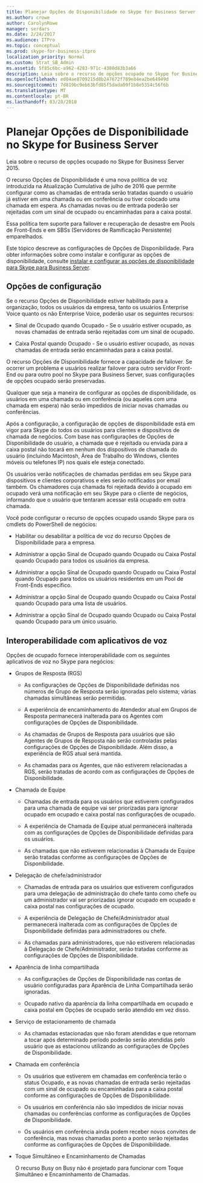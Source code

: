 ```yaml
---
title: Planejar Opções de Disponibilidade no Skype for Business Server
ms.author: crowe
author: CarolynRowe
manager: serdars
ms.date: 2/24/2017
ms.audience: ITPro
ms.topic: conceptual
ms.prod: skype-for-business-itpro
localization_priority: Normal
ms.custom: Strat_SB_Admin
ms.assetid: 5f85c6bc-a962-4283-971c-4380d83b3a66
description: Leia sobre o recurso de opções ocupado no Skype for Business Server 2015.
ms.openlocfilehash: ed04ae8709215d8b247672f789e84ea2be64949d
ms.sourcegitcommit: 7d819bc9eb63bfd85f5dada09f1b8e5354c56f6b
ms.translationtype: MT
ms.contentlocale: pt-BR
ms.lasthandoff: 03/28/2018
---
```

# <a name="plan-for-busy-options-for-skype-for-business-server"></a>Planejar Opções de Disponibilidade no Skype for Business Server
 
Leia sobre o recurso de opções ocupado no Skype for Business Server 2015.
  
O recurso Opções de Disponibilidade é uma nova política de voz introduzida na Atualização Cumulativa de julho de 2016 que permite configurar como as chamadas de entrada serão tratadas quando o usuário já estiver em uma chamada ou em conferência ou tiver colocado uma chamada em espera. As chamadas novas ou de entrada poderão ser rejeitadas com um sinal de ocupado ou encaminhadas para a caixa postal. 
  
Essa política tem suporte para failover e recuperação de desastre em Pools de Front-Ends e em SBSs (Servidores de Ramificação Persistente) emparelhados.
  
Este tópico descreve as configurações de Opções de Disponibilidade. Para obter informações sobre como instalar e configurar as opções de disponibilidade, consulte [instalar e configurar as opções de disponibilidade para Skype para Business Server](../../deploy/deploy-enterprise-voice/install-and-configure-busy-options.md).
  
## <a name="configuration-options"></a>Opções de configuração

Se o recurso Opções de Disponibilidade estiver habilitado para a organização, todos os usuários da empresa, tanto os usuários Enterprise Voice quanto os não Enterprise Voice, poderão usar os seguintes recursos:
  
- Sinal de Ocupado quando Ocupado - Se o usuário estiver ocupado, as novas chamadas de entrada serão rejeitadas com um sinal de ocupado.
    
- Caixa Postal quando Ocupado - Se o usuário estiver ocupado, as novas chamadas de entrada serão encaminhadas para a caixa postal.
    
O recurso Opções de Disponibilidade fornece a capacidade de failover. Se ocorrer um problema e usuários realizar failover para outro servidor Front-End ou para outro pool no Skype para Business Server, suas configurações de opções ocupado serão preservadas.
  
Qualquer que seja a maneira de configurar as opções de disponibilidade, os usuários em uma chamada ou em conferência (ou aqueles com uma chamada em espera) não serão impedidos de iniciar novas chamadas ou conferências.   
  
Após a configuração, a configuração de opções de disponibilidade está em vigor para Skype do todos os usuários para clientes e dispositivos de chamada de negócios. Com base nas configurações de Opções de Disponibilidade do usuário, a chamada que é rejeitada ou enviada para a caixa postal não tocará em nenhum dos dispositivos de chamada do usuário (incluindo Macintosh, Área de Trabalho do Windows, clientes móveis ou telefones IP) nos quais ele esteja conectado. 
  
Os usuários verão notificações de chamadas perdidas em seu Skype para dispositivos e clientes corporativos e eles serão notificados por email também. Os chamadores cuja chamada foi rejeitada devido à ocupado em ocupado verá uma notificação em seu Skype para o cliente de negócios, informando que o usuário que tentaram acessar está ocupado em outra chamada.
  
Você pode configurar o recurso de opções ocupado usando Skype para os cmdlets do PowerShell de negócios:
  
- Habilitar ou desabilitar a política de voz do recurso Opções de Disponibilidade para a empresa.
    
- Administrar a opção Sinal de Ocupado quando Ocupado ou Caixa Postal quando Ocupado para todos os usuários da empresa.
    
- Administrar a opção Sinal de Ocupado quando Ocupado ou Caixa Postal quando Ocupado para todos os usuários residentes em um Pool de Front-Ends específico.
    
- Administrar a opção Sinal de Ocupado quando Ocupado ou Caixa Postal quando Ocupado para uma lista de usuários.
    
- Administrar a opção Sinal de Ocupado quando Ocupado ou Caixa Postal quando Ocupado para um único usuário.
    
## <a name="interoperability-with-voice-applications"></a>Interoperabilidade com aplicativos de voz

Opções de ocupado fornece interoperabilidade com os seguintes aplicativos de voz no Skype para negócios:
  
- Grupos de Resposta (RGS)
    
  - As configurações de Opções de Disponibilidade definidas nos números de Grupo de Resposta serão ignoradas pelo sistema; várias chamadas simultâneas serão permitidas.  
    
  - A experiência de encaminhamento do Atendedor atual em Grupos de Resposta permanecerá inalterada para os Agentes com configurações de Opções de Disponibilidade.
    
  - As chamadas de Grupos de Resposta para usuários que são Agentes de Grupos de Resposta não serão controladas pelas configurações de Opções de Disponibilidade. Além disso, a experiência de RGS atual será mantida.
    
  - As chamadas para os Agentes, que não estiverem relacionadas a RGS, serão tratadas de acordo com as configurações de Opções de Disponibilidade.
    
- Chamada de Equipe
    
  - Chamadas de entrada para os usuários que estiverem configurados para uma chamada de equipe vai ser priorizadas para ignorar ocupado em ocupado e caixa postal nas configurações de ocupado.
    
  - A experiência de Chamada de Equipe atual permanecerá inalterada com as configurações de Opções de Disponibilidade definidas para os usuários.
    
  - As chamadas que não estiverem relacionadas à Chamada de Equipe serão tratadas conforme as configurações de Opções de Disponibilidade.
    
- Delegação de chefe/administrador  
    
  - Chamadas de entrada para os usuários que estiverem configurados para uma delegação de administração do chefe tanto como chefe ou um administrador vai ser priorizadas ignorar ocupado em ocupado e caixa postal nas configurações de ocupado.
    
  - A experiência de Delegação de Chefe/Administrador atual permanecerá inalterada com as configurações de Opções de Disponibilidade definidas para administradores ou chefe.
    
  - As chamadas para administradores, que não estiverem relacionadas à Delegação de Chefe/Administrador, serão tratadas conforme as configurações de Opções de Disponibilidade.
    
- Aparência de linha compartilhada    
    
  - As configurações de Opções de Disponibilidade nas contas de usuário configuradas para Aparência de Linha Compartilhada serão ignoradas.  
    
  - Ocupado nativo da aparência da linha compartilhada em ocupado e caixa postal em Opções de ocupado serão atendido em vez disso.
    
- Serviço de estacionamento de chamada  
    
  - As chamadas estacionadas que não foram atendidas e que retornam a tocar após determinado período poderão serão atendidas pelo usuário que as estacionou utilizando as configurações de Opções de Disponibilidade.  
    
- Chamada em conferência
    
  - Os usuários que estiverem em chamadas em conferência terão o status Ocupado, e as novas chamadas de entrada serão rejeitadas com um sinal de ocupado ou encaminhadas para a caixa postal conforme as configurações de Opções de Disponibilidade.
    
  - Os usuários em conferência não são impedidos de iniciar novas chamadas ou conferências conforme as configurações de Opções de Disponibilidade.
    
  - Os usuários em conferência ainda podem receber novos convites de conferência, mas novas chamadas ponto a ponto serão rejeitadas conforme as configurações de Opções de Disponibilidade.
    
- Toque Simultâneo e Encaminhamento de Chamadas
    
    O recurso Busy on Busy não é projetado para funcionar com Toque Simultâneo e Encaminhamento de Chamadas.
    

